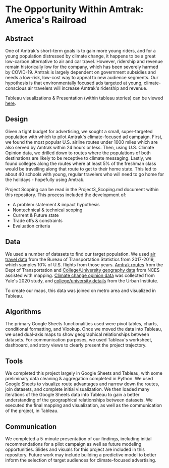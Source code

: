 # The Opportunity Within Amtrak: America's Railroad

## Abstract   

One of Amtrak's short-term goals is to gain more young riders, and for a young population distressed by climate change, it happens to be a great low-carbon alternative to air and car travel. However, ridership and revenue remain historically low for the company, which has been severely harmed by COVID-19. Amtrak is largely dependent on government subsidies and needs a low-risk, low-cost way to appeal to new audience segments. Our hypothesis is that environmentally focused ads targeted at young, climate-conscious air travelers will increase Amtrak's ridership and revenue. 

Tableau visualizations & Presentation (within tableau stories) can be viewed [here](https://public.tableau.com/app/profile/nina7004/viz/AmtrakOpportunities/AllRoutesClimate#1). 

## Design   
Given a tight budget for advertising, we sought a small, super-targeted population with which to pilot Amtrak's climate-focused ad campaign. First, we found the most popular U.S. airline routes under 1000 miles which are also served by Amtrak within 24 hours or less. Then, using U.S. Climate Opinion data, we drilled down to routes where the populations of both destinations are likely to be receptive to climate messaging. Lastly, we found colleges along the routes where at least 5% of the freshman class would be travelling along that route to get to their home state. This led to about 40 schools with young, regular travelers who will need to go home for the holidays - hopefully using Amtrak. 

Project Scoping can be read in the Project3_Scoping.md document within this repository. This process included the development of: 
- A problem statement & impact hypothesis
- Nontechnical & technical scoping
- Current & Future state
- Trade offs & constraints
- Evaluation criteria

## Data  
We used a number of datasets to find our target population. We used [air travel data](https://www.transtats.bts.gov/Fields.asp?gnoyr_VQ=FHK) from the Bureau of Transportation Statistics from 2017-2019, which samples 10% of U.S. flights from those years. [Amtrak routes](https://data-usdot.opendata.arcgis.com/datasets/amtrak-routes/explore?location=33.813562%2C-96.584950%2C4.00&showTable=true) from the Dept of Transportation and [College/University geography data](https://nces.ed.gov/programs/edge/Geographic/SchoolLocations#) from NCES assisted with mapping. [Climate change opinion data](https://climatecommunication.yale.edu/visualizations-data/ycom-us/) was collected from Yale's 2020 study, and [college/university details](https://educationdata.urban.org/data-explorer/colleges/) from the Urban Institute. 

To create our maps, this data was joined on metro area and visualized in Tableau. 

## Algorithms  
The primary Google Sheets functionalities used were pivot tables, charts, conditional formatting, and Vlookup. Once we moved the data into Tableau, we used dual-axis maps to show geographical relationships between datasets. For communication purposes, we used Tableau's worksheet, dashboard, and story views to clearly present the project trajectory. 


## Tools  
We completed this project largely in Google Sheets and Tableau, with some preliminary data cleaning & aggregation completed in Python. We used Google Sheets to visualize route advantages and narrow down the routes, join datasets, and complete initial visualization. We then loaded many iterations of the Google Sheets data into Tableau to gain a better understanding of the geographical relationships between datasets. We executed the final mapping and visualization, as well as the communication of the project, in Tableau. 

## Communication
We completed a 5-minute presentation of our findings, including initial recommendations for a pilot campaign as well as future modeling opportunities. Slides and visuals for this project are included in this repository. Future work may include building a predictive model to better inform the selection of target audiences for climate-focused advertising. 

